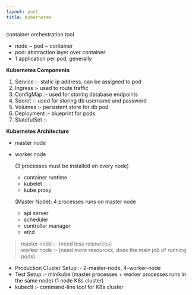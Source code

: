 ```yaml
---
layout: post
title: Kubernetes
---
```


container orchestration tool

- node ~ pod ~ container <br>
- pod: abstraction layer over container <br>
- 1 application per pod, generally

**Kubernetes Components**

1. Service :- static ip address, can be assigned to pod
2. Ingress :- used to route traffic
3. ConfigMap :- used for storing database endpoints
4. Secret :- used for storing db username and password
5. Volumes :- persistent store for db pod
6. Deployment :- blueprint for pods
7. StatefulSet :-

**Kubernetes Architecture**
- master node
- worker node

   (3 processes must be installed on every node) <br>
   - container runtime
   - kubelet
   - kube proxy

   (Master Node): 4 processes runs on master node <br>
   - api server
   - scheduler
   - controller manager
   - etcd

> master node :- (need less resources) <br>
> worker node :- (need more resources, does the main job of running pods)


- Production Cluster Setup :- 2-master-node, 4-worker-node 
- Test Setup :- minikube (master processes + worker processes runs in the same node) (1 node K8s cluster)
- kubectl :- command-line tool for K8s cluster
